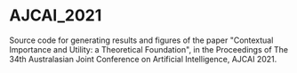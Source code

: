 # AJCAI_2021
Source code for generating results and figures of the paper "Contextual Importance and Utility: a Theoretical Foundation", in the Proceedings of The 34th Australasian Joint Conference on Artificial Intelligence, AJCAI 2021. 
